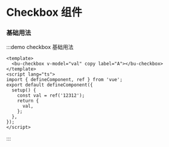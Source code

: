 # Checkbox 组件

### 基础用法

:::demo checkbox 基础用法

```vue
<template>
  <bu-checkbox v-model="val" copy label="A"></bu-checkbox>
</template>
<script lang="ts">
import { defineComponent, ref } from 'vue';
export default defineComponent({
  setup() {
    const val = ref('12312');
    return {
      val,
    };
  },
});
</script>
```

:::
